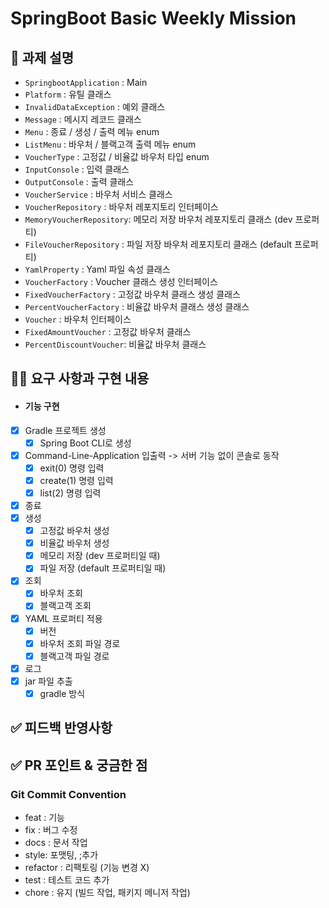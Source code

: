 # SpringBoot Basic Weekly Mission

## 📌 과제 설명 <!-- 어떤 걸 만들었는지 대략적으로 설명해주세요 -->
* `SpringbootApplication` : Main
* `Platform`              : 유틸 클래스
* `InvalidDataException`  : 예외 클래스
* `Message`               : 메시지 레코드 클래스
* `Menu`                  : 종료 / 생성 / 출력 메뉴 enum
* `ListMenu`              : 바우처 / 블랙고객 출력 메뉴 enum
* `VoucherType`           : 고정값 / 비율값 바우처 타입 enum
* `InputConsole`          : 입력 클래스
* `OutputConsole`         : 출력 클래스
* `VoucherService`        : 바우처 서비스 클래스
* `VoucherRepository`     : 바우처 레포지토리 인터페이스
* `MemoryVoucherRepository`: 메모리 저장 바우처 레포지토리 클래스 (dev 프로퍼티)
* `FileVoucherRepository` : 파일 저장 바우처 레포지토리 클래스 (default 프로퍼티)
* `YamlProperty`          : Yaml 파일 속성 클래스
* `VoucherFactory`        : Voucher 클래스 생성 인터페이스
* `FixedVoucherFactory`   : 고정값 바우처 클래스 생성 클래스
* `PercentVoucherFactory` : 비율값 바우처 클래스 생성 클래스
* `Voucher`               : 바우처 인터페이스
* `FixedAmountVoucher`    : 고정값 바우처 클래스
* `PercentDiscountVoucher`: 비율값 바우처 클래스


## 👩‍💻 요구 사항과 구현 내용 <!-- 기능을 Commit 별로 잘개 쪼개고, Commit 별로 설명해주세요 -->
- #### 기능 구현
- [x] Gradle 프로젝트 생성
  - [x] Spring Boot CLI로 생성
- [x] Command-Line-Application 입출력
  -> 서버 기능 없이 콘솔로 동작
  - [x] exit(0) 명령 입력
  - [x] create(1) 명령 입력
  - [x] list(2) 명령 입력
- [x] 종료
- [x] 생성
  - [x] 고정값 바우처 생성
  - [x] 비율값 바우처 생성
  - [x] 메모리 저장 (dev 프로퍼티일 때)
  - [x] 파일 저장 (default 프로퍼티일 때)
- [x] 조회
  - [x] 바우처 조회
  - [x] 블랙고객 조회
- [x] YAML 프로퍼티 적용
  - [x] 버전
  - [x] 바우처 조회 파일 경로
  - [x] 블랙고객 파일 경로
- [x] 로그
- [x] jar 파일 추출
  - [x] gradle 방식

## ✅ 피드백 반영사항  <!-- 지난 코드리뷰에서 고친 사항을 적어주세요. 재PR 시에만 사용해 주세요! (재PR 아닌 경우 삭제) -->


## ✅ PR 포인트 & 궁금한 점 <!-- 리뷰어 분들이 집중적으로 보셨으면 하는 내용을 적어주세요 -->



### Git Commit Convention
* feat : 기능
* fix  : 버그 수정
* docs : 문서 작업
* style: 포맷팅, ;추가
* refactor : 리팩토링 (기능 변경 X)
* test : 테스트 코드 추가
* chore : 유지 (빌드 작업, 패키지 메니저 작업)